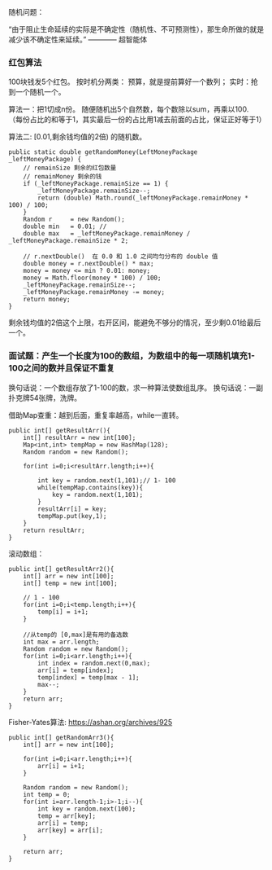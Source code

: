 随机问题：

“由于阻止生命延续的实际是不确定性（随机性、不可预测性），那生命所做的就是减少该不确定性来延续。” ———— 超智能体

### 红包算法
100块钱发5个红包。
按时机分两类：
预算，就是提前算好一个数列；
实时：抢到一个随机一个。

算法一：把1切成n份。
随便随机出5个自然数，每个数除以sum，再乘以100.
（每份占比的和等于1，其实最后一份的占比用1减去前面的占比，保证正好等于1）

算法二: [0.01,剩余钱均值的2倍) 的随机数。 
```
public static double getRandomMoney(LeftMoneyPackage _leftMoneyPackage) {
    // remainSize 剩余的红包数量
    // remainMoney 剩余的钱
    if (_leftMoneyPackage.remainSize == 1) {
        _leftMoneyPackage.remainSize--;
        return (double) Math.round(_leftMoneyPackage.remainMoney * 100) / 100;
    }
    Random r     = new Random();
    double min   = 0.01; //
    double max   = _leftMoneyPackage.remainMoney / _leftMoneyPackage.remainSize * 2;

    // r.nextDouble()  在 0.0 和 1.0 之间均匀分布的 double 值
    double money = r.nextDouble() * max; 
    money = money <= min ? 0.01: money;
    money = Math.floor(money * 100) / 100;
    _leftMoneyPackage.remainSize--;
    _leftMoneyPackage.remainMoney -= money;
    return money;
}
```
剩余钱均值的2倍这个上限，右开区间，能避免不够分的情况，至少剩0.01给最后一个。


### 面试题：产生一个长度为100的数组，为数组中的每一项随机填充1-100之间的数并且保证不重复 
换句话说：一个数组存放了1-100的数，求一种算法使数组乱序。
换句话说：一副扑克牌54张牌，洗牌。
 
借助Map查重：越到后面，重复率越高，while一直转。

```
public int[] getResultArr(){
    int[] resultArr = new int[100];
    Map<int,int> tempMap = new HashMap(128);
    Random random = new Random();

    for(int i=0;i<resultArr.length;i++){

        int key = random.next(1,101);// 1- 100
        while(tempMap.contains(key)){
            key = random.next(1,101);
        }
        resultArr[i] = key;
        tempMap.put(key,1);
    }
    return resultArr;
}
```

滚动数组：
```
public int[] getResultArr2(){
    int[] arr = new int[100];
    int[] temp = new int[100];

    // 1 - 100
    for(int i=0;i<temp.length;i++){
        temp[i] = i+1;
    }

    //从temp的 [0,max]是有用的备选数
    int max = arr.length;
    Random random = new Random();
    for(int i=0;i<arr.length;i++){
        int index = random.next(0,max);
        arr[i] = temp[index];
        temp[index] = temp[max - 1];  
        max--;
    }
    return arr;
}
```

Fisher-Yates算法:
https://ashan.org/archives/925
```
public int[] getRandomArr3(){
    int[] arr = new int[100];

    for(int i=0;i<arr.length;i++){
        arr[i] = i+1;
    }

    Random random = new Random();
    int temp = 0;
    for(int i=arr.length-1;i>-1;i--){
        int key = random.next(100);
        temp = arr[key];
        arr[i] = temp;
        arr[key] = arr[i];
    }

    return arr;
}
```